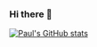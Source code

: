 ### Hi there 👋

[![Paul's GitHub stats](https://github-readme-stats.vercel.app/api?username=schulze-paul)](https://github.com/anuraghazra/github-readme-stats)



<!--
**schulze-paul/schulze-paul** is a ✨ _special_ ✨ repository because its `README.md` (this file) appears on your GitHub profile.

Here are some ideas to get you started:

- 🔭 I’m currently working on ...
- 🌱 I’m currently learning ...
- 👯 I’m looking to collaborate on ...
- 🤔 I’m looking for help with ...
- 💬 Ask me about ...
- 📫 How to reach me: ...
- 😄 Pronouns: ...
- ⚡ Fun fact: ...
-->
